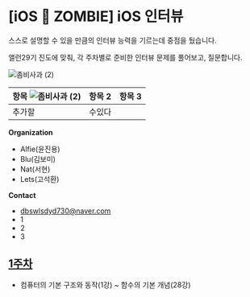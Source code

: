 # [iOS 🧟 ZOMBIE] iOS 인터뷰

스스로 설명할 수 있을 만큼의 인터뷰 능력을 기르는데 중점을 뒀습니다.

앨런29기 진도에 맞춰, 각 주차별로 준비한 인터뷰 문제를 풀어보고, 질문합니다.

![좀비사과 (2)](https://github.com/iOS-ZOMBIE/INTERVIEW/assets/102133961/2de59f0a-401d-4587-8400-1cde93bc7ea5) 

항목 ![좀비사과 (2)](https://github.com/iOS-ZOMBIE/INTERVIEW/assets/102133961/a46dbd9e-ac9d-4050-92e1-bec07a7514a4) | 항목 2 | 항목 3
----- | ----- | -----
 | 추가할 | 수있다

**Organization**

- Alfie(윤진용)
- Blu(김보미)
- Nat(서현)
- Lets(고석환)

**Contact**

- dbswlsdyd730@naver.com
- 1
- 2
- 3



## [1주차](https://github.com/iOS-ZOMBIE/INTERVIEW/blob/main/FirstWeek.md)
- 컴퓨터의 기본 구조와 동작(1강) ~ 함수의 기본 개념(28강)

